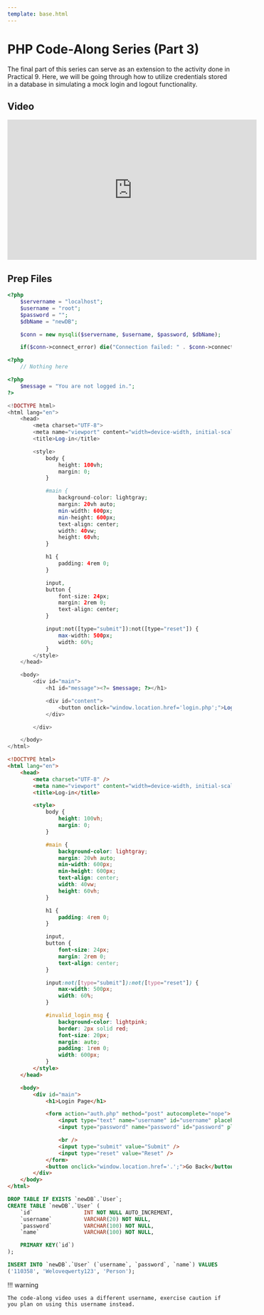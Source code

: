 ```yaml
---
template: base.html
---
```


# PHP Code-Along Series (Part 3)

The final part of this series can serve as an extension to the activity done in Practical 9.
Here, we will be going through how to utilize credentials stored in a database in simulating a mock login and logout functionality.

## Video

<div style="text-align: center;">
	<iframe width="560" height="315" src="https://www.youtube.com/embed/eY5TjZVZZIo" title="YouTube video player" frameborder="0" allow="accelerometer; autoplay; clipboard-write; encrypted-media; gyroscope; picture-in-picture" allowfullscreen></iframe>
</div>

## Prep Files

```php title="DBConnection.php"
<?php
	$servername = "localhost";
	$username = "root";
	$password = "";
	$dbName = "newDB";

	$conn = new mysqli($servername, $username, $password, $dbName);

	if($conn->connect_error) die("Connection failed: " . $conn->connect_error);
```

```php title="auth.php"
<?php
	// Nothing here
```

```php linenums="1" title="index.php"
<?php
	$message = "You are not logged in.";
?>

<!DOCTYPE html>
<html lang="en">
	<head>
		<meta charset="UTF-8">
		<meta name="viewport" content="width=device-width, initial-scale=1.0">
		<title>Log-in</title>

		<style>
			body {
				height: 100vh;
				margin: 0;
			}

			#main {
				background-color: lightgray;
				margin: 20vh auto;
				min-width: 600px;
				min-height: 600px;
				text-align: center;
				width: 40vw;
				height: 60vh;
			}

			h1 {
				padding: 4rem 0;
			}

			input,
			button {
				font-size: 24px;
				margin: 2rem 0;
				text-align: center;
			}

			input:not([type="submit"]):not([type="reset"]) {
				max-width: 500px;
				width: 60%;
			}
		</style>
	</head>

	<body>
		<div id="main">
			<h1 id="message"><?= $message; ?></h1>

			<div id="content">
				<button onclick="window.location.href='login.php';">Log In</button>
			</div>

		</div>

	</body>
</html>
```

```html linenums="1" title="login.php"
<!DOCTYPE html>
<html lang="en">
	<head>
		<meta charset="UTF-8" />
		<meta name="viewport" content="width=device-width, initial-scale=1.0" />
		<title>Log-in</title>

		<style>
			body {
				height: 100vh;
				margin: 0;
			}

			#main {
				background-color: lightgray;
				margin: 20vh auto;
				min-width: 600px;
				min-height: 600px;
				text-align: center;
				width: 40vw;
				height: 60vh;
			}

			h1 {
				padding: 4rem 0;
			}

			input,
			button {
				font-size: 24px;
				margin: 2rem 0;
				text-align: center;
			}

			input:not([type="submit"]):not([type="reset"]) {
				max-width: 500px;
				width: 60%;
			}

			#invalid_login_msg {
				background-color: lightpink;
				border: 2px solid red;
				font-size: 20px;
				margin: auto;
				padding: 1rem 0;
				width: 600px;
			}
		</style>
	</head>

	<body>
		<div id="main">
			<h1>Login Page</h1>

			<form action="auth.php" method="post" autocomplete="nope">
				<input type="text" name="username" id="username" placeholder="Username" autocomplete="false" />
				<input type="password" name="password" id="password" placeholder="Password" autocomplete="false" />

				<br />
				<input type="submit" value="Submit" />
				<input type="reset" value="Reset" />
			</form>
			<button onclick="window.location.href='.';">Go Back</button>
		</div>
	</body>
</html>
```

```sql title="userTable.sql"
DROP TABLE IF EXISTS `newDB`.`User`;
CREATE TABLE `newDB`.`User` (
	`id`				INT NOT NULL AUTO_INCREMENT,
	`username`			VARCHAR(20) NOT NULL,
	`password`			VARCHAR(100) NOT NULL,
	`name`				VARCHAR(100) NOT NULL,

	PRIMARY KEY(`id`)
);

INSERT INTO `newDB`.`User` (`username`, `password`, `name`) VALUES
('110358', 'Weloveqwerty123', 'Person');
```

!!! warning

    The code-along video uses a different username, exercise caution if you plan on using this username instead.
